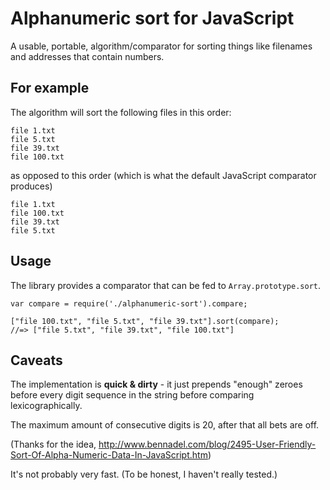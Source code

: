 # Alphanumeric sort for JavaScript

A usable, portable, algorithm/comparator for sorting things like filenames and
addresses that contain numbers.

## For example

The algorithm will sort the following files in this order:

	file 1.txt
	file 5.txt
	file 39.txt
	file 100.txt

as opposed to this order (which is what the default JavaScript comparator
produces)

	file 1.txt
	file 100.txt
	file 39.txt
	file 5.txt

## Usage

The library provides a comparator that can be fed to `Array.prototype.sort`.

	var compare = require('./alphanumeric-sort').compare;

	["file 100.txt", "file 5.txt", "file 39.txt"].sort(compare);
	//=> ["file 5.txt", "file 39.txt", "file 100.txt"]

## Caveats

The implementation is **quick & dirty** - it just prepends "enough" zeroes
before every digit sequence in the string before comparing lexicographically.

The maximum amount of consecutive digits is 20, after that all bets are off.

(Thanks for the idea,
http://www.bennadel.com/blog/2495-User-Friendly-Sort-Of-Alpha-Numeric-Data-In-JavaScript.htm)

It's not probably very fast.  (To be honest, I haven't really tested.)


